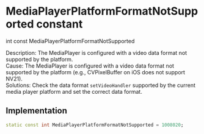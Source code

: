 


# MediaPlayerPlatformFormatNotSupported constant







int const MediaPlayerPlatformFormatNotSupported
  




<p>Description: The MediaPlayer is configured with a video data format not supported by the platform. <br>Cause: The MediaPlayer is configured with a video data format not supported by the platform (e.g., CVPixelBuffer on iOS does not support NV21). <br> Solutions: Check the data format <code>setVideoHandler</code> supported by the current media player platform and set the correct data format.</p>



## Implementation

```dart
static const int MediaPlayerPlatformFormatNotSupported = 1008020;
```








